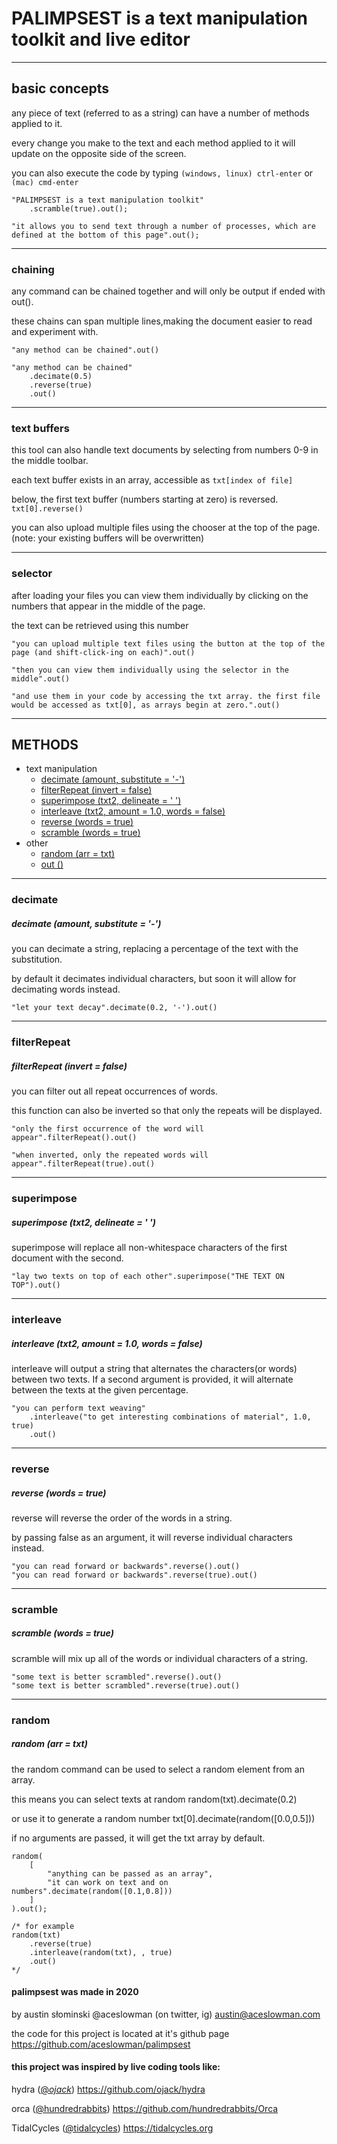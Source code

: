 # PALIMPSEST is a text manipulation toolkit and live editor

-----------------------------------------
## basic concepts

any piece of text (referred to as a string) can have a number of methods applied to it.

every change you make to the text and each method applied to it will update on the opposite side of the screen.

you can also execute the code by typing
`(windows, linux) ctrl-enter`
    or
`(mac) cmd-enter`

```
"PALIMPSEST is a text manipulation toolkit"
    .scramble(true).out();

"it allows you to send text through a number of processes, which are defined at the bottom of this page".out();
```

-----------------------------------------
### chaining

any command can be chained together and will only be output if ended with out().

these chains can span multiple lines,making the document easier to read and experiment with.

```
"any method can be chained".out()

"any method can be chained"
    .decimate(0.5)
    .reverse(true)
    .out()
```

-----------------------------------------
### text buffers 

this tool can also handle text documents by selecting from numbers 0-9 in the middle toolbar.

each text buffer exists in an array, accessible as 
    `txt[index of file]`

below, the first text buffer (numbers starting at zero) is reversed.
    `txt[0].reverse()`
    
you can also upload multiple files using the chooser at the top of the page.
(note: your existing buffers will be
overwritten)


-----------------------------------------
### selector

after loading your files you can view them individually by clicking on the numbers that appear in the middle of the page.

the text can be retrieved using this number

```
"you can upload multiple text files using the button at the top of the page (and shift-click-ing on each)".out()

"then you can view them individually using the selector in the middle".out()

"and use them in your code by accessing the txt array. the first file would be accessed as txt[0], as arrays begin at zero.".out()
```

-----------------------------------------
## METHODS

* text manipulation
    * [decimate (amount, substitute = '-')](#decimate)
    * [filterRepeat (invert = false)](#filterRepeat)
    * [superimpose (txt2, delineate = ' ')](#superimpose)
    * [interleave (txt2, amount = 1.0, words = false)](#interleave)
    * [reverse (words = true)](#reverse)
    * [scramble (words = true)](#scramble)
* other
    * [random (arr = txt)](#random)
    * [out ()](#out)

-----------------------------------------
### decimate
##### *decimate (amount, substitute = '-')*

you can decimate a string, replacing a percentage of the text with the  substitution.

by default it decimates individual characters, but soon it will allow for decimating words instead.

```
"let your text decay".decimate(0.2, '-').out()
```

-----------------------------------------
### filterRepeat
##### *filterRepeat (invert = false)*

you can filter out all repeat occurrences of words.

this function can also be inverted so that only the repeats will be displayed.

```
"only the first occurrence of the word will appear".filterRepeat().out()

"when inverted, only the repeated words will appear".filterRepeat(true).out()
```

-----------------------------------------
### superimpose
##### *superimpose (txt2, delineate = ' ')*

superimpose will replace all non-whitespace characters of the first document with the second.

```
"lay two texts on top of each other".superimpose("THE TEXT ON TOP").out()
```

-----------------------------------------
### interleave
##### *interleave (txt2, amount = 1.0, words = false)*

interleave will output a string that alternates the characters(or words) between two texts. If a second argument is provided, it will alternate between the texts at the given percentage.

```
"you can perform text weaving"
    .interleave("to get interesting combinations of material", 1.0, true)
    .out()
```

-----------------------------------------
### reverse
##### *reverse (words = true)*

reverse will reverse the order of the words in a string.

by passing false as an argument, it will reverse individual characters instead.

```
"you can read forward or backwards".reverse().out()
"you can read forward or backwards".reverse(true).out()
```

-----------------------------------------
### scramble
##### *scramble (words = true)*

scramble will mix up all of the words or individual characters of a string.

```
"some text is better scrambled".reverse().out()
"some text is better scrambled".reverse(true).out()
```

-----------------------------------------
### random
##### *random (arr = txt)*

the random command can be used to select a random element from an array.

this means you can select texts at random
    random(txt).decimate(0.2)

or use it to generate a random number
    txt[0].decimate(random([0.0,0.5]))

if no arguments are passed, it will get the txt array by default.

```
random(
    [
        "anything can be passed as an array",
        "it can work on text and on numbers".decimate(random([0.1,0.8]))
    ]
).out();

/* for example
random(txt)
    .reverse(true)
    .interleave(random(txt), , true)
    .out()
*/
```

#### palimpsest was made in 2020

by austin słominski
@aceslowman (on twitter, ig)
austin@aceslowman.com

the code for this project is located at it's github page
https://github.com/aceslowman/palimpsest

#### this project was inspired by live coding tools like:

hydra ([@_ojack_](https://twitter.com/_ojack_))
    https://github.com/ojack/hydra

orca ([@hundredrabbits](https://twitter.com/hundredrabbits))
    https://github.com/hundredrabbits/Orca

TidalCycles ([@tidalcycles](https://twitter.com/tidalcycles))
    https://tidalcycles.org